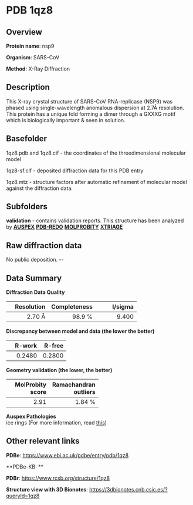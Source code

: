 # PDB 1qz8

## Overview

**Protein name**: nsp9

**Organism**: SARS-CoV

**Method**: X-Ray Diffraction

## Description

This X-ray crystal structure of SARS-CoV RNA-replicase (NSP9) was phased using single-wavelength anomalous dispersion at 2.7Å resolution. This protein has a unique fold forming a dimer through a GXXXG motif which is biologically important & seen in solution.

## Basefolder

1qz8.pdb and 1qz8.cif - the coordinates of the threedimensional molecular model

1qz8-sf.cif - deposited diffraction data for this PDB entry

1qz8.mtz - structure factors after automatic refinement of molecular model against the diffraction data.

## Subfolders





**validation** - contains validation reports. This structure has been analyzed by [**AUSPEX**](https://github.com/thorn-lab/coronavirus_structural_task_force/tree/master/pdb/nsp9/SARS-CoV/1qz8/validation/auspex) [**PDB-REDO**](https://github.com/thorn-lab/coronavirus_structural_task_force/tree/master/pdb/nsp9/SARS-CoV/1qz8/validation/pdb-redo) [**MOLPROBITY**](https://github.com/thorn-lab/coronavirus_structural_task_force/tree/master/pdb/nsp9/SARS-CoV/1qz8/validation/molprobity) [**XTRIAGE**](https://github.com/thorn-lab/coronavirus_structural_task_force/blob/master/pdb/nsp9/SARS-CoV/1qz8/validation/Xtriage_output.log)  



## Raw diffraction data

No public deposition. --<br> 

## Data Summary
**Diffraction Data Quality**

|   | Resolution | Completeness| I/sigma |
|---|-------------:|----------------:|--------------:|
|   |2.70 Å|98.9  %|<img width=50/>9.400|

**Discrepancy between model and data (the lower the better)**

|   | **R-work**| **R-free**   
|---|-------------:|----------------:|           
||  0.2480|  0.2800|

**Geometry validation (the lower, the better)**

|   |**MolProbity<br>score**| **Ramachandran<br>outliers** 
|---|-------------:|----------------:|
||  2.91|  1.84 %|

**Auspex Pathologies**<br> ice rings (For more information, read [this](https://github.com/thorn-lab/coronavirus_structural_task_force/blob/master/pdb/nsp9/SARS-CoV/1qz8/validation/auspex/1qz8_auspex_comments.txt))

 



## Other relevant links 
**PDBe**:  https://www.ebi.ac.uk/pdbe/entry/pdb/1qz8

**PDBe-KB: ** 
 
**PDBr**: https://www.rcsb.org/structure/1qz8 

**Structure view with 3D Bionotes**: https://3dbionotes.cnb.csic.es/?queryId=1qz8


